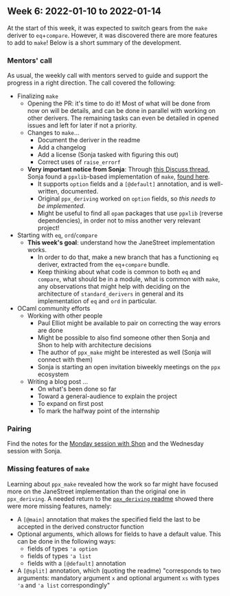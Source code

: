 ## Week 6: 2022-01-10 to 2022-01-14

At the start of this week, it was expected to switch gears from the `make` deriver to `eq`+`compare`. However, it was discovered there are more features to add to `make`! Below is a short summary of the development.

### Mentors' call

As usual, the weekly call with mentors served to guide and support the progress in a right direction. The call covered the following:
- Finalizing `make`
    - Opening the PR: it's time to do it! Most of what will be done from now on will be details, and can be done in parallel with working on other derivers. The remaining tasks can even be detailed in opened issues and left for later if not a priority.
    - Changes to `make`...
        - Document the deriver in the readme
        - Add a changelog
        - Add a license (Sonja tasked with figuring this out)
        - Correct uses of `raise_errorf`
    - **Very important notice from Sonja**: Through [this Discuss thread](https://discuss.ocaml.org/t/syntax-proposal-optional-record-fields/9070), Sonja found a `ppxlib`-based implementation of `make`, [found here](https://github.com/bn-d/ppx_make).
        - It supports `option` fields and a `[@default]` annotation, and is well-written, documented.
        - Original `ppx_deriving` worked on `option` fields, so _this needs to be implemented_.
        - Might be useful to find all `opam` packages that use `ppxlib` (reverse dependencies), in order not to miss another very relevant project!
- Starting with `eq`, `ord`/`compare`
    - **This week's goal**: understand how the JaneStreet implementation works. 
        - In order to do that, make a new branch that has a functioning `eq` deriver, extracted from the `eq`+`compare` bundle. 
        - Keep thinking about what code is common to both `eq` and `compare`, what should be in a module, what is common with `make`, any observations that might help with deciding on the architecture of `standard_derivers` in general and its implementation of `eq` and `ord` in particular. 
- OCaml community efforts 
    - Working with other people
        - Paul Elliot might be available to pair on correcting the way errors are done
        - Might be possible to also find someone other then Sonja and Shon to help with architecture decisions
        - The author of `ppx_make` might be interested as well (Sonja will connect with them)
        - Sonja is starting an open invitation biweekly meetings on the `ppx` ecosystem 
    - Writing a blog post ...
        - On what's been done so far 
        - Toward a general-audience to explain the project 
        - To expand on first post
        - To mark the halfway point of the internship

### Pairing 

Find the notes for the [Monday session with Shon](../pair-programming/2022-01-10.md) and the Wednesday session with Sonja.

### Missing features of `make`

Learning about `ppx_make` revealed how the work so far might have focused more on the JaneStreet implementation than the original one in `ppx_deriving`. A needed return to the [`ppx_deriving` readme](https://github.com/ocaml-ppx/ppx_deriving/#plugin-make) showed there were more missing features, namely: 
- A `[@main]` annotation that makes the specified field the last to be accepted in the derived constructor function
- Optional arguments, which allows for fields to have a default value. This can be done in the following ways:
    - fields of types `'a option`
    - fields of types `'a list`
    - fields with a `[@default]` annotation
- A `[@split]` annotation, which (quoting the readme) "corresponds to two arguments: mandatory argument `x` and optional argument `xs` with types `'a` and `'a list` correspondingly"
